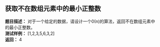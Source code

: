 ## 获取不在数组元素中的最小正整数
**题目描述：** 对于一个给定的数据，请设计一个0(n)的算法，返回不在数组元素中的最小正整数。<br>
**测试样例：** [1,2,3,5,6,3,2]<br>
**返回：** 4